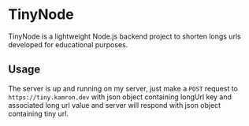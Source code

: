 # TinyNode

TinyNode is a lightweight Node.js backend project to shorten longs urls developed for educational purposes.

## Usage

The server is up and running on my server, just make a `POST` request to `https://tiny.kamron.dev` with json object containing longUrl key and associated long url value and server will respond with json object containing tiny url.
